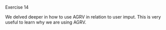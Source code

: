 Exercise 14

We delved deeper in how to use AGRV in relation to user imput. This is very useful to learn why we are using AGRV.